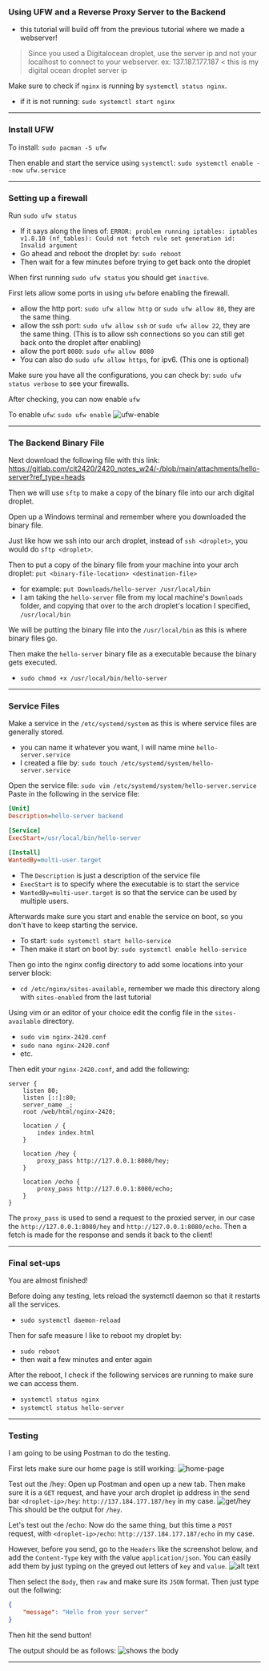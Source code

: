 ### Using UFW and a Reverse Proxy Server to the Backend
- this tutorial will build off from the previous tutorial where we made a webserver!

> Since you used a Digitalocean droplet, use the server ip and not your localhost to connect to your webserver.
> ex: 137.187.177.187 < this is my digital ocean droplet server ip

Make sure to check if `nginx` is running by `systemctl status nginx`.
- if it is not running: `sudo systemctl start nginx`

---

### Install UFW
To install: `sudo pacman -S ufw`

Then enable and start the service using `systemctl`:
`sudo systemctl enable --now ufw.service`

---
### Setting up a firewall


Run `sudo ufw status`
- If it says along the lines of: `ERROR: problem running iptables: iptables v1.8.10 (nf_tables): Could not fetch rule set generation id: Invalid argument`
- Go ahead and reboot the droplet by: `sudo reboot`
- Then wait for a few minutes before trying to get back onto the droplet

When first running `sudo ufw status` you should get `inactive`. 

First lets allow some ports in using `ufw` before enabling the firewall.
- allow the http port: `sudo ufw allow http` or `sudo ufw allow 80`, they are the same thing.
- allow the ssh port: `sudo ufw allow ssh` or `sudo ufw allow 22`, they are the same thing. (This is to allow ssh connections so you can still get back onto the droplet after enabling)
- allow the port `8080`: `sudo ufw allow 8080`
- You can also do `sudo ufw allow https`, for ipv6. (This one is optional)

Make sure you have all the configurations, you can check by: `sudo ufw status verbose` to see your firewalls.

After checking, you can now enable `ufw`

To enable `ufw`: `sudo ufw enable`
![ufw-enable](image.png)

---
### The Backend Binary File
Next download the following file with this link: https://gitlab.com/cit2420/2420_notes_w24/-/blob/main/attachments/hello-server?ref_type=heads

Then we will use `sftp` to make a copy of the binary file into our arch digital droplet.

Open up a Windows terminal and remember where you downloaded the binary file.

Just like how we ssh into our arch droplet, instead of `ssh <droplet>`, you would do `sftp <droplet>`.

Then to put a copy of the binary file from your machine into your arch droplet: `put <binary-file-location> <destination-file>`
- for example: `put Downloads/hello-server /usr/local/bin`
- I am taking the `hello-server` file from my local machine's `Downloads` folder, and copying that over to the arch droplet's location I specified, `/usr/local/bin`

We will be putting the binary file into the `/usr/local/bin` as this is where binary files go.

Then make the `hello-server` binary file as a executable because the binary gets executed.
- `sudo chmod +x /usr/local/bin/hello-server`

---

### Service Files
Make a service in the `/etc/systemd/system` as this is where service files are generally stored.
- you can name it whatever you want, I will name mine `hello-server.service`
- I created a file by: `sudo touch /etc/systemd/system/hello-server.service`

Open the service file: `sudo vim /etc/systemd/system/hello-server.service`
Paste in the following in the service file:
```ini
[Unit]
Description=hello-server backend

[Service]
ExecStart=/usr/local/bin/hello-server

[Install]
WantedBy=multi-user.target
```
- The `Description` is just a description of the service file
- `ExecStart` is to specify where the executable is to start the service
- `WantedBy=multi-user.target` is so that the service can be used by multiple users.

Afterwards make sure you start and enable the service on boot, so you don't have to keep starting the service.
- To start: `sudo systemctl start hello-service`
- Then make it start on boot by: `sudo systemctl enable hello-service`

Then go into the nginx config directory to add some locations into your server block: 
- `cd /etc/nginx/sites-available`, remember we made this directory along with `sites-enabled` from the last tutorial

Using vim or an editor of your choice edit the config file in the `sites-available` directory.
- `sudo vim nginx-2420.conf`
- `sudo nano nginx-2420.conf`
- etc.

Then edit your `nginx-2420.conf`, and add the following:
```init
server {
    listen 80;
    listen [::]:80;
    server_name _;
    root /web/html/nginx-2420;

    location / {
        index index.html
    }

    location /hey {
        proxy_pass http://127.0.0.1:8080/hey;
    }

    location /echo {
        proxy_pass http://127.0.0.1:8080/echo;
    }
}
```
The `proxy_pass` is used to send a request to the proxied server, in our case the `http://127.0.0.1:8080/hey` and `http://127.0.0.1:8080/echo`. Then a fetch is made for the response and sends it back to the client!

---
### Final set-ups
You are almost finished!

Before doing any testing, lets reload the systemctl daemon so that it restarts all the services.
- `sudo systemctl daemon-reload`

Then for safe measure I like to reboot my droplet by:
- `sudo reboot`
- then wait a few minutes and enter again

After the reboot, I check if the following services are running to make sure we can access them.
- `systemctl status nginx`
- `systemctl status hello-server`

---
### Testing
I am going to be using Postman to do the testing.

First lets make sure our home page is still working:
![home-page](image-5.png)

Test out the /hey:
Open up Postman and open up a new tab. Then make sure it is a `GET` request, and have your arch droplet ip address in the send bar `<droplet-ip>/hey`: `http://137.184.177.187/hey` in my case.
![get/hey](image-3.png)
This should be the output for `/hey`. 

Let's test out the /echo:
Now do the same thing, but this time a `POST` request, with `<droplet-ip>/echo`: `http://137.184.177.187/echo` in my case.

However, before you send, go to the `Headers` like the screenshot below, and add the `Content-Type` key with the value `application/json`. You can easily add them by just typing on the greyed out letters of `key` and `value`.
![alt text](image-4.png)

Then select the `Body`, then `raw` and make sure its `JSON` format.
Then just type out the follwing:
```JSON
{
    "message": "Hello from your server"
}
```

Then hit the send button!

The output should be as follows:
![shows the body](image-2.png)

---
